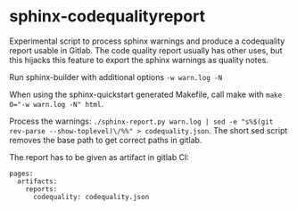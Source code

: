 # sphinx-codequalityreport

Experimental script to process sphinx warnings and produce a codequality report usable in Gitlab.
The code quality report usually has other uses, but this hijacks this feature to export the 
sphinx warnings as quality notes.

Run sphinx-builder with additional options `-w warn.log -N`

When using the sphinx-quickstart generated Makefile, call make with `make O="-w warn.log -N" html`.

Process the warnings: `./sphinx-report.py warn.log | sed -e "s%$(git rev-parse --show-toplevel)\/%%" > codequality.json`.
The short sed script removes the base path to get correct paths in gitlab.

The report has to be given as artifact in gitlab CI:
```
pages:
  artifacts:
    reports:
      codequality: codequality.json
```
